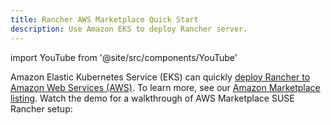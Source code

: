 ```yaml
---
title: Rancher AWS Marketplace Quick Start
description: Use Amazon EKS to deploy Rancher server.
---
```


<head>
  <link rel="canonical" href="https://ranchermanager.docs.rancher.com/getting-started/quick-start-guides/deploy-rancher-manager/aws-marketplace"/>
</head>

import YouTube from '@site/src/components/YouTube'

Amazon Elastic Kubernetes Service (EKS) can quickly [deploy Rancher to Amazon Web Services (AWS)](https://documentation.suse.com/trd/kubernetes/single-html/gs_rancher_aws-marketplace/). To learn more, see our [Amazon Marketplace listing](https://aws.amazon.com/marketplace/pp/prodview-go7ent7goo5ae). Watch the demo for a walkthrough of AWS Marketplace SUSE Rancher setup:

<YouTube id="9dznJ7Ons0M"/>
